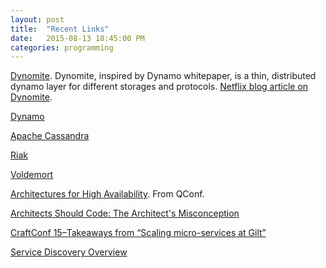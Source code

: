 ```yaml
---
layout: post
title:  "Recent Links"
date:   2015-08-13 18:45:00 PM
categories: programming
---
```


[Dynomite](https://github.com/Netflix/dynomite). Dynomite, inspired by Dynamo whitepaper, is a thin, distributed dynamo layer for different storages and protocols. [Netflix blog article on Dynomite](http://techblog.netflix.com/2014/11/introducing-dynomite.html).

[Dynamo](https://en.wikipedia.org/wiki/Dynamo_(storage_system))

[Apache Cassandra](https://en.wikipedia.org/wiki/Apache_Cassandra)

[Riak](https://en.wikipedia.org/wiki/Riak)

[Voldemort](https://en.wikipedia.org/wiki/Voldemort_(distributed_data_store))

[Architectures for High Availability](http://www.slideshare.net/adrianco/architectures-for-high-availability-qconsf). From QConf.

[Architects Should Code: The Architect's Misconception](http://www.infoq.com/articles/architects-should-code-bryson)

[CraftConf 15–Takeaways from “Scaling micro-services at Gilt”](http://theburningmonk.com/2015/05/craftconf15-takeaways-from-scaling-micro-services-at-gilt/)

[Service Discovery Overview](http://www.simplicityitself.com/learning/getting-started-microservices/service-discovery-overview/)
